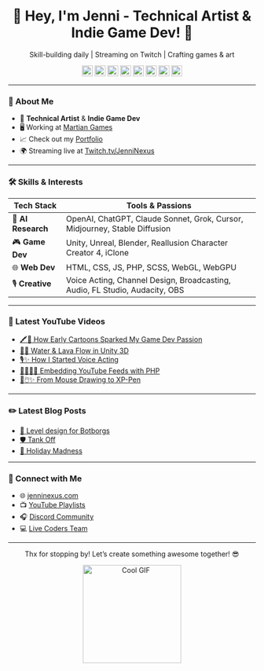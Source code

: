<div align="center">
  <h1>👾 Hey, I'm Jenni - Technical Artist & Indie Game Dev! 🚀</h1>
  <p>Skill-building daily | Streaming on Twitch | Crafting games & art</p>
  
  [<img src="https://jenninexus.com/svgs/twitter.svg" width="22px" alt="Twitter"/>][twitter]
  [<img src="https://jenninexus.com/svgs/instagram.svg" width="22px" alt="Instagram"/>][instagram]
  [<img src="https://jenninexus.com/svgs/youtube.svg" width="22px" alt="YouTube"/>][youtube]
  [<img src="https://jenninexus.com/svgs/twitch.svg" width="22px" alt="Twitch"/>][twitch]
  [<img src="https://jenninexus.com/svgs/discord.svg" width="22px" alt="Discord"/>][discord]
  [<img src="https://jenninexus.com/svgs/artstation.svg" width="22px" alt="ArtStation"/>][artstation]
  [<img src="https://jenninexus.com/svgs/patreon.svg" width="22px" alt="Patreon"/>][patreon]
  [<img src="https://jenninexus.com/imgs/36_9mo2.png" width="22px" alt="Website"/>][website]
</div>

---

### 🌟 About Me
- 🎨 **Technical Artist** & **Indie Game Dev**  
- 🖥️ Working at [Martian Games](https://martiangames.com)  
- 📈 Check out my [Portfolio](https://jenninexus.com/portfolio)  
- 🌍 Streaming live at [Twitch.tv/JenniNexus](https://twitch.tv/jenninexus)  

---

### 🛠️ Skills & Interests
| Tech Stack       | Tools & Passions                                      |
|------------------|-------------------------------------------------------|
| 🤖 **AI Research** | OpenAI, ChatGPT, Claude Sonnet, Grok, Cursor, Midjourney, Stable Diffusion |
| 🎮 **Game Dev**   | Unity, Unreal, Blender, Reallusion Character Creator 4, iClone |
| 🌐 **Web Dev**    | HTML, CSS, JS, PHP, SCSS, WebGL, WebGPU              |
| 🎙️ **Creative**  | Voice Acting, Channel Design, Broadcasting, Audio, FL Studio, Audacity, OBS |

---

### 🎥 Latest YouTube Videos
<!-- YOUTUBE:START -->
- [🖍️👾 How Early Cartoons Sparked My Game Dev Passion](https://www.youtube.com/watch?v=umr97zzfmuU)  
- [🌊🔥 Water & Lava Flow in Unity 3D](https://www.youtube.com/watch?v=31wITZAsPgI)  
- [🎙️✨ How I Started Voice Acting](https://www.youtube.com/watch?v=aShHqIyXo9g)  
- [👩🏼‍💻🎥 Embedding YouTube Feeds with PHP](https://www.youtube.com/watch?v=FwOe9qx7hm8)  
- [🎨🖱️✨ From Mouse Drawing to XP-Pen](https://www.youtube.com/watch?v=-jpWp98syGo)  
<!-- YOUTUBE:END -->

---

### ✏️ Latest Blog Posts
<!-- BLOG-POST-LIST:START -->
- [🎲 Level design for Botborgs](https://dev.to/jenninexus/level-design-for-botborgs-ce8)  
- [🛡️ Tank Off](https://dev.to/jenninexus/tank-off-1pib)  
- [🎄 Holiday Madness](https://dev.to/jenninexus/holiday-madness-b46)  
<!-- BLOG-POST-LIST:END -->

---

### 📡 Connect with Me
- 🌐 [jenninexus.com](https://jenninexus.com)  
- 📺 [YouTube Playlists](https://jenninexus.com/youtube)  
- 🎧 [Discord Community](https://discord.gg/KYPh7Cp)  
- 💻 [Live Coders Team](https://livecoders.dev/members/jenninexus/)

---

<div align="center">
  <p>Thx for stopping by! Let’s create something awesome together! 😎</p>
  <a href="https://jenninexus.com"><img src="https://media.giphy.com/media/5wWf7GZ2ASBPu7QGwTu/giphy.gif" width="200" alt="Cool GIF"></a>
</div>

[website]: https://jenninexus.com
[twitter]: https://twitter.com/jenninexus
[youtube]: https://youtube.com/jenninexus
[twitch]: https://twitch.tv/jenninexus
[instagram]: https://instagram.com/jenninexus
[discord]: https://discord.com/users/jenninexus
[artstation]: https://www.artstation.com/jenninexus
[patreon]: https://www.patreon.com/jenninexus
